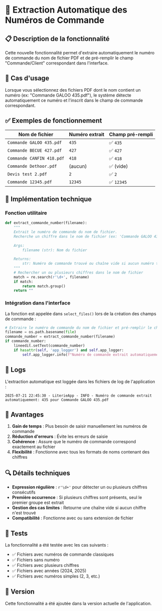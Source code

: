 # 🔢 Extraction Automatique des Numéros de Commande

## 📋 Description de la fonctionnalité

Cette nouvelle fonctionnalité permet d'extraire automatiquement le numéro de commande du nom de fichier PDF et de pré-remplir le champ "Commande/Client" correspondant dans l'interface.

## 🎯 Cas d'usage

Lorsque vous sélectionnez des fichiers PDF dont le nom contient un numéro (ex: "Commande GALOO 435.pdf"), le système détecte automatiquement ce numéro et l'inscrit dans le champ de commande correspondant.

## ✅ Exemples de fonctionnement

| Nom de fichier | Numéro extrait | Champ pré-rempli |
|----------------|----------------|------------------|
| `Commande GALOO 435.pdf` | `435` | ✅ `435` |
| `Commande BECUE 427.pdf` | `427` | ✅ `427` |
| `Commande CANFIN 418.pdf` | `418` | ✅ `418` |
| `Commande Dethoor.pdf` | (aucun) | ✅ (vide) |
| `Devis test 2.pdf` | `2` | ✅ `2` |
| `Commande 12345.pdf` | `12345` | ✅ `12345` |

## 🔧 Implémentation technique

### Fonction utilitaire

```python
def extract_commande_number(filename):
    """
    Extrait le numéro de commande du nom de fichier.
    Recherche un chiffre dans le nom de fichier (ex: 'Commande GALOO 435' -> '435')
    
    Args:
        filename (str): Nom du fichier
        
    Returns:
        str: Numéro de commande trouvé ou chaîne vide si aucun numéro trouvé
    """
    # Rechercher un ou plusieurs chiffres dans le nom de fichier
    match = re.search(r'\d+', filename)
    if match:
        return match.group()
    return ""
```

### Intégration dans l'interface

La fonction est appelée dans `select_files()` lors de la création des champs de commande :

```python
# Extraire le numéro de commande du nom de fichier et pré-remplir le champ
filename = os.path.basename(file)
commande_number = extract_commande_number(filename)
if commande_number:
    lineedit.setText(commande_number)
    if hasattr(self, 'app_logger') and self.app_logger:
        self.app_logger.info(f"Numéro de commande extrait automatiquement: {commande_number} pour {filename}")
```

## 📝 Logs

L'extraction automatique est loggée dans les fichiers de log de l'application :

```
2025-07-21 22:45:30 - LiterieApp - INFO - Numéro de commande extrait automatiquement: 435 pour Commande GALOO 435.pdf
```

## 🎨 Avantages

1. **Gain de temps** : Plus besoin de saisir manuellement les numéros de commande
2. **Réduction d'erreurs** : Évite les erreurs de saisie
3. **Cohérence** : Assure que le numéro de commande correspond exactement au fichier
4. **Flexibilité** : Fonctionne avec tous les formats de noms contenant des chiffres

## 🔍 Détails techniques

- **Expression régulière** : `r'\d+'` pour détecter un ou plusieurs chiffres consécutifs
- **Première occurrence** : Si plusieurs chiffres sont présents, seul le premier groupe est extrait
- **Gestion des cas limites** : Retourne une chaîne vide si aucun chiffre n'est trouvé
- **Compatibilité** : Fonctionne avec ou sans extension de fichier

## 🧪 Tests

La fonctionnalité a été testée avec les cas suivants :
- ✅ Fichiers avec numéros de commande classiques
- ✅ Fichiers sans numéro
- ✅ Fichiers avec plusieurs chiffres
- ✅ Fichiers avec années (2024, 2025)
- ✅ Fichiers avec numéros simples (2, 3, etc.)

## 📅 Version

Cette fonctionnalité a été ajoutée dans la version actuelle de l'application. 